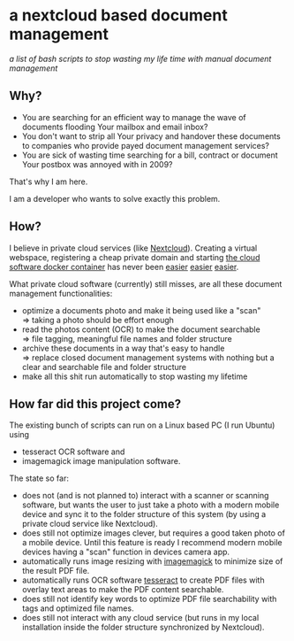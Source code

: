 # a nextcloud based document management
_a list of bash scripts to stop wasting my life time with manual document management_

Why?
---------

 - You are searching for an efficient way to manage the wave of documents flooding Your mailbox and email inbox?
 - You don't want to strip all Your privacy and handover these documents to companies who provide payed document management services?
 - You are sick of wasting time searching for a bill, contract or document Your postbox was annoyed with in 2009?

That's why I am here.

I am a developer who wants to solve exactly this problem.

How?
---------

I believe in private cloud services (like [Nextcloud](https://nextcloud.com/)). Creating a virtual webspace, registering a cheap private domain and starting [the cloud software docker container](https://hub.docker.com/_/nextcloud) has never been [easier](https://blog.ssdnodes.com/blog/installing-nextcloud-docker/) [easier](https://blog.admin-intelligence.de/nextcloud-als-docker-container/) [easier](https://github.com/nextcloud/docker).

What private cloud software (currently) still misses, are all these document management functionalities:

 - optimize a documents photo and make it being used like a "scan"   
=> taking a photo should be effort enough
 - read the photos content (OCR) to make the document searchable  
=> file tagging, meaningful file names and folder structure
 - archive these documents in a way that's easy to handle  
=> replace closed document management systems with nothing but a clear and searchable file and folder structure
 - make all this shit run automatically to stop wasting my lifetime

How far did this project come?
--------------------------------

The existing bunch of scripts can run on a Linux based PC (I run Ubuntu) using

 - tesseract OCR software and
 - imagemagick image manipulation software.

The state so far:

 - does not (and is not planned to) interact with a scanner or scanning software, but wants the user to just take a photo with a modern mobile device and sync it to the folder structure of this system (by using a private cloud service like Nextcloud).
 - does still not optimize images clever, but requires a good taken photo of a mobile device. Until this feature is ready I recommend modern mobile devices having a "scan" function in devices camera app.
 - automatically runs image resizing with [imagemagick](https://wiki.ubuntuusers.de/ImageMagick/) to minimize size of the result PDF file.
 - automatically runs OCR software [tesseract](https://wiki.ubuntuusers.de/tesseract-ocr/) to create PDF files with overlay text areas to make the PDF content searchable.
 - does still not identify key words to optimize PDF file searchability with tags and optimized file names.
 - does still not interact with any cloud service (but runs in my local installation inside the folder structure synchronized by Nextcloud).

